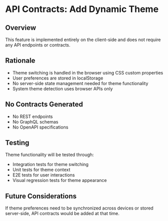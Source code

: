 # API Contracts: Add Dynamic Theme

## Overview
This feature is implemented entirely on the client-side and does not require any API endpoints or contracts.

## Rationale
- Theme switching is handled in the browser using CSS custom properties
- User preferences are stored in localStorage
- No server-side state management needed for theme functionality
- System theme detection uses browser APIs only

## No Contracts Generated
- No REST endpoints
- No GraphQL schemas
- No OpenAPI specifications

## Testing
Theme functionality will be tested through:
- Integration tests for theme switching
- Unit tests for theme context
- E2E tests for user interactions
- Visual regression tests for theme appearance

## Future Considerations
If theme preferences need to be synchronized across devices or stored server-side, API contracts would be added at that time.